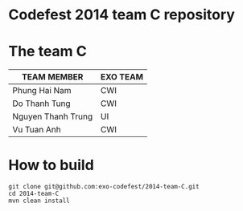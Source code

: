 Codefest 2014 team C repository
===========

# The team C

TEAM MEMBER | EXO TEAM
------------ | ------------- 
Phung Hai Nam | CWI
Do Thanh Tung | CWI
Nguyen Thanh Trung | UI
Vu Tuan Anh | CWI

# How to build

	git clone git@github.com:exo-codefest/2014-team-C.git
	cd 2014-team-C
	mvn clean install